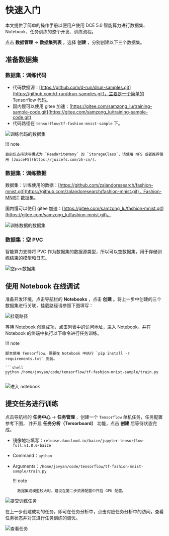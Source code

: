 # 快速入门

本文提供了简单的操作手册以便用户使用 DCE 5.0 智能算力进行数据集、Notebook、任务训练的整个开发、训练流程。

点击 **数据管理** -> **数据集列表** ，选择 **创建** ，分别创建以下三个数据集。

## 准备数据集

### 数据集：训练代码

- 代码数据源：[https://github.com/d-run/drun-samples.git](https://github.com/d-run/drun-samples.git)，主要是一个简单的 Tensorflow 代码。
- 国内慢可以使用 gitee 加速：[https://gitee.com/samzong_lu/training-sample-code.git](https://gitee.com/samzong_lu/training-sample-code.git)
- 代码路径在 `tensorflow/tf-fashion-mnist-sample` 下。

![训练代码的数据集](../images/baize-01.png)

!!! note

    目前仅支持读写模式为 `ReadWriteMany` 的 `StorageClass`，请使用 NFS 或者推荐使用 [JuiceFS](https://juicefs.com/zh-cn/)。

### 数据集：训练数据

数据集：训练使用的数据：[https://github.com/zalandoresearch/fashion-mnist.git](https://github.com/zalandoresearch/fashion-mnist.git)，Fashion-MNIST 数据集。

国内慢可以使用 gitee 加速：[https://gitee.com/samzong_lu/fashion-mnist.git](https://gitee.com/samzong_lu/fashion-mnist.git)。

![训练数据的数据集](../images/baize-02.png)

### 数据集：空 PVC

智能算力支持将 PVC 作为数据集的数据源类型，所以可以空数据集，用于存储训练结束的模型和日志。

![空pvc数据集](../images/baize-03.png)

## 使用 Notebook 在线调试

准备开发环境，点击导航栏的 **Notebooks** ，点击 **创建** 。将上一步中创建的三个数据集进行关联，挂载路径请参照下图填写：

![挂载路径](../images/baize-04.png)

等待 Notebook 创建成功，点击列表中的访问地址，进入 Notebook。并在 Notebook 的终端中执行以下命令进行任务训练。

!!! note

    脚本使用 Tensorflow，需要在 Notebook 中执行 `pip install -r requirements.txt` 安装。 

    ```shell
    python /home/jovyan/code/tensorflow/tf-fashion-mnist-sample/train.py
    ```

![进入 notebook](../images/baize-05.png)

## 提交任务进行训练

点击导航栏的 **任务中心** -> **任务管理** ，创建一个 `Tensorflow` 单机任务，任务配置参考下图，
并开启 **任务分析（Tersorboard）** 功能，点击 **创建** 后等待状态完成。

- 镜像地址填写：`release.daocloud.io/baize/jupyter-tensorflow-full:v1.8.0-baize`
- Command：`python`
- Arguments：`/home/jovyan/code/tensorflow/tf-fashion-mnist-sample/train.py`

    !!! note

        数据集或模型较大时，建议在第二步资源配置中开启 GPU 配置。

![提交训练任务](../images/baize-06.png)

在上一步创建成功的任务，即可在任务分析中，点击对应任务分析中的访问，查看任务状态并对其进行任务训练的调优。

![查看任务](../images/baize-07.png)
